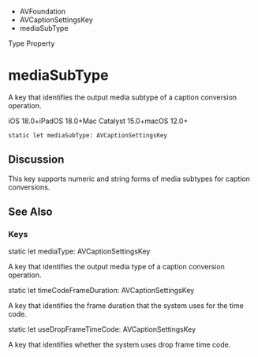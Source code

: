 

- AVFoundation
- AVCaptionSettingsKey
-  mediaSubType 

Type Property

# mediaSubType

A key that identifies the output media subtype of a caption conversion operation.

iOS 18.0+iPadOS 18.0+Mac Catalyst 15.0+macOS 12.0+

``` source
static let mediaSubType: AVCaptionSettingsKey
```

## Discussion

This key supports numeric and string forms of media subtypes for caption conversions.

## See Also

### Keys

static let mediaType: AVCaptionSettingsKey

A key that identifies the output media type of a caption conversion operation.

static let timeCodeFrameDuration: AVCaptionSettingsKey

A key that identifies the frame duration that the system uses for the time code.

static let useDropFrameTimeCode: AVCaptionSettingsKey

A key that identifies whether the system uses drop frame time code.

